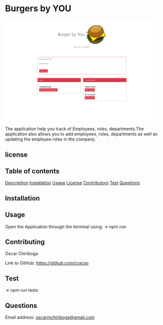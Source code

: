 
  # **Burgers by YOU**
 


  <img src="Demophoto.png">
  
  The application help you track of Employees, roles, departments.The application also allows you to add employees, roles, departments as well as updating the employee roles in the company.

  
  ## license
  
  
  ## Table of contents

  [Description](#Description)
  [Installation](#Installation)
  [Usage](#Usage)
  [License](#License)
  [Contributors](#Contributors)
  [Test](#Test)
  [Questions](#Questions)

  ## Installation
  

  ## Usage
  Open the Application through the terminal using: -> npm run

  ## Contributing
      
  Oscar Chiriboga
  
  
  Link to GitHub: https://github.com/cracso

  ## Test
  -> npm run tests

  ## Questions
  
  Email address: oscarmchiriboga@gmail.com
  